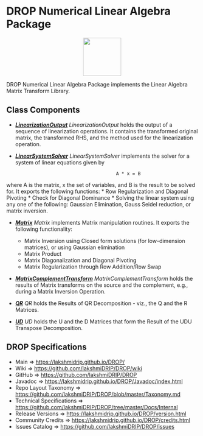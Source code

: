 # DROP Numerical Linear Algebra Package

<p align="center"><img src="https://github.com/lakshmiDRIP/DROP/blob/master/DRIP_Logo.gif?raw=true" width="100"></p>

DROP Numerical Linear Algebra Package implements the Linear Algebra Matrix Transform Library.


## Class Components

 * [***LinearizationOutput***](https://github.com/lakshmiDRIP/DROP/tree/master/src/main/java/org/drip/numerical/linearalgebra/LinearizationOutput.java)
 <i>LinearizationOutput</i> holds the output of a sequence of linearization operations. It contains the
 transformed original matrix, the transformed RHS, and the method used for the linearization operation.

 * [***LinearSystemSolver***](https://github.com/lakshmiDRIP/DROP/tree/master/src/main/java/org/drip/numerical/linearalgebra/LinearSystemSolver.java)
 <i>LinearSystemSolver</i> implements the solver for a system of linear equations given by

											A * x = B

 where A is the matrix, x the set of variables, and B is the result to be solved for. It exports the
 following functions:
 	* Row Regularization and Diagonal Pivoting
 	* Check for Diagonal Dominance
 	* Solving the linear system using any one of the following: Gaussian Elimination, Gauss Seidel reduction,
 		or matrix inversion.

 * [***Matrix***](https://github.com/lakshmiDRIP/DROP/tree/master/src/main/java/org/drip/numerical/linearalgebra/Matrix.java)
 <i>Matrix</i> implements Matrix manipulation routines. It exports the following functionality:
 	* Matrix Inversion using Closed form solutions (for low-dimension matrices), or using Gaussian
 		elimination
 	* Matrix Product
 	* Matrix Diagonalization and Diagonal Pivoting
 	* Matrix Regularization through Row Addition/Row Swap

 * [***MatrixComplementTransform***](https://github.com/lakshmiDRIP/DROP/tree/master/src/main/java/org/drip/numerical/linearalgebra/MatrixComplementTransform.java)
 <i>MatrixComplementTransform</i> holds the results of Matrix transforms on the source and the complement,
 e.g., during a Matrix Inversion Operation.

 * [***QR***](https://github.com/lakshmiDRIP/DROP/tree/master/src/main/java/org/drip/numerical/linearalgebra/QR.java)
 <i>QR</i> holds the Results of QR Decomposition - viz., the Q and the R Matrices.

 * [***UD***](https://github.com/lakshmiDRIP/DROP/tree/master/src/main/java/org/drip/numerical/linearalgebra/UD.java)
 <i>UD</i> holds the U and the D Matrices that form the Result of the UDU Transpose Decomposition.


## DROP Specifications

 * Main                     => https://lakshmidrip.github.io/DROP/
 * Wiki                     => https://github.com/lakshmiDRIP/DROP/wiki
 * GitHub                   => https://github.com/lakshmiDRIP/DROP
 * Javadoc                  => https://lakshmidrip.github.io/DROP/Javadoc/index.html
 * Repo Layout Taxonomy     => https://github.com/lakshmiDRIP/DROP/blob/master/Taxonomy.md
 * Technical Specifications => https://github.com/lakshmiDRIP/DROP/tree/master/Docs/Internal
 * Release Versions         => https://lakshmidrip.github.io/DROP/version.html
 * Community Credits        => https://lakshmidrip.github.io/DROP/credits.html
 * Issues Catalog           => https://github.com/lakshmiDRIP/DROP/issues
